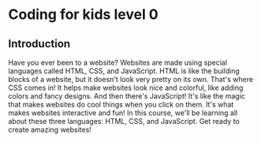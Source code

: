 # Coding for kids level 0

##  Introduction
Have you ever been to a website? Websites are made using special languages called HTML, CSS, and JavaScript. HTML is like the building blocks of a website, but it doesn't look very pretty on its own. That's where CSS comes in! It helps make websites look nice and colorful, like adding colors and fancy designs. And then there's JavaScript! It's like the magic that makes websites do cool things when you click on them. It's what makes websites interactive and fun! In this course, we'll be learning all about these three languages: HTML, CSS, and JavaScript. Get ready to create amazing websites!